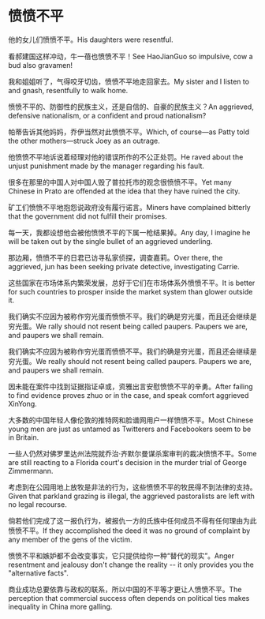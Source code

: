 # 愤愤不平

<p><span class="chinese">他的女儿们愤愤不平。</span><span class="english">His daughters were resentful.</span></p>

<p><span class="chinese">看郝建国这样冲动，牛一蓓也愤愤不平！</span><span class="english">See HaoJianGuo so impulsive, cow a bud also gravamen!</span></p>

<p><span class="chinese">我和姐姐听了，气得咬牙切齿，愤愤不平地走回家去。</span><span class="english">My sister and I listen to and gnash, resentfully to walk home.</span></p>

<p><span class="chinese">愤愤不平的、防御性的民族主义，还是自信的、自豪的民族主义？</span><span class="english">An aggrieved, defensive nationalism, or a confident and proud nationalism?</span></p>

<p><span class="chinese">帕蒂告诉其他妈妈，乔伊当然对此愤愤不平。</span><span class="english">Which, of course—as Patty told the other mothers—struck Joey as an outrage.</span></p>

<p><span class="chinese">他愤愤不平地诉说着经理对他的错误所作的不公正处罚。</span><span class="english">He raved about the unjust punishment made by the manager regarding his fault.</span></p>

<p><span class="chinese">很多在那里的中国人对中国人毁了普拉托市的观念很愤愤不平。</span><span class="english">Yet many Chinese in Prato are offended at the idea that they have ruined the city.</span></p>

<p><span class="chinese">矿工们愤愤不平地抱怨说政府没有履行诺言。</span><span class="english">Miners have complained bitterly that the government did not fulfill their promises.</span></p>

<p><span class="chinese">每一天，我都设想他会被他愤愤不平的下属一枪结果掉。</span><span class="english">Any day, I imagine he will be taken out by the single bullet of an aggrieved underling.</span></p>

<p><span class="chinese">那边厢，愤愤不平的日君已访寻私家侦探，调查嘉莉。</span><span class="english">Over there, the aggrieved, jun has been seeking private detective, investigating Carrie.</span></p>

<p><span class="chinese">这些国家在市场体系内繁荣发展，总好于它们在市场体系外愤愤不平。</span><span class="english">It is better for such countries to prosper inside the market system than glower outside it.</span></p>

<p><span class="chinese">我们确实不应因为被称作穷光蛋而愤愤不平。我们的确是穷光蛋，而且还会继续是穷光蛋。</span><span class="english">We rally should not resent being called paupers. Paupers we are, and paupers we shall remain.</span></p>

<p><span class="chinese">我们确实不应因为被称作穷光蛋而愤愤不平。我们的确是穷光蛋，而且还会继续是穷光蛋。</span><span class="english">We really should not resent being called paupers. Paupers we are, and paupers we shall remain.</span></p>

<p><span class="chinese">因未能在案件中找到证据指证卓或，资雅出言安慰愤愤不平的辛勇。</span><span class="english">After failing to find evidence proves zhuo or in the case, and speak comfort aggrieved XinYong.</span></p>

<p><span class="chinese">大多数的中国年轻人像伦敦的推特网和脸谱网用户一样愤愤不平。</span><span class="english">Most Chinese young men are just as untamed as Twitterers and Facebookers seem to be in Britain.</span></p>

<p><span class="chinese">一些人仍然对佛罗里达州法院就乔治·齐默尔曼谋杀案审判的裁决愤愤不平。</span><span class="english">Some are still reacting to a Florida court's decision in the murder trial of George Zimmermann.</span></p>

<p><span class="chinese">考虑到在公园用地上放牧是非法的行为，这些愤愤不平的牧民得不到法律的支持。</span><span class="english">Given that parkland grazing is illegal, the aggrieved pastoralists are left with no legal recourse.</span></p>

<p><span class="chinese">倘若他们完成了这一报仇行为，被报仇一方的氏族中任何成员不得有任何理由为此愤愤不平。</span><span class="english">If they accomplished the deed it was no ground of complaint by any member of the gens of the victim.</span></p>

<p><span class="chinese">愤愤不平和嫉妒都不会改变事实，它只提供给你一种“替代的现实”。</span><span class="english">Anger resentment and jealousy don't change the reality -- it only provides you the "alternative facts".</span></p>

<p><span class="chinese">商业成功总要依靠与政权的联系，所以中国的不平等才更让人愤愤不平。</span><span class="english">The perception that commercial success often depends on political ties makes inequality in China more galling.</span></p>

